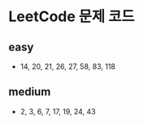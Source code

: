# LeetCode 문제 코드

## easy
- 14, 20, 21, 26, 27, 58, 83, 118

## medium
- 2, 3, 6, 7, 17, 19, 24, 43
